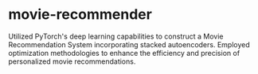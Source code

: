 # movie-recommender
Utilized PyTorch's deep learning capabilities to construct a Movie Recommendation System incorporating stacked autoencoders. Employed optimization methodologies to enhance the efficiency and precision of personalized movie recommendations.
